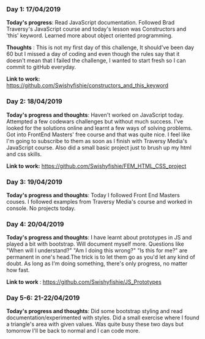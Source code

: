 <!-- # 100 Days Of Code - Log

<!--### Day 0: February 30, 2016 (Example 1)
##### (delete me or comment me out)

<!--**Today's Progress**: Fixed CSS, worked on canvas functionality for the app.

<!--**Thoughts:** I really struggled with CSS, but, overall, I feel like I am slowly getting better at it. Canvas is still new for me, but I managed to figure out some basic functionality.

<!-- **Link to work:** [Calculator App](http://www.example.com) -->

### Day 1: 17/04/2019

**Today's progress**: Read JavaScript documentation. Followed Brad Traversy's JavaScript course and today's lesson was Constructors and 'this' keyword. Learned more about object oriented programming.

**Thoughts** : This is not my first day of this challenge, It should've been day 60 but I missed a day of coding and even though the rules say that it doesn't mean that I failed the challenge, I wanted to start fresh so I can commit to gitHub everyday. 

**Link to work:** https://github.com/Swishyfishie/constructors_and_this_keyword

### Day 2: 18/04/2019

**Today's progress and thoughts**: Haven't worked on JavaScript today. Attempted a few codewars challenges but without much success. I've looked for the solutions online and learnt a few ways of solving problems. Got into FrontEnd Masters' free course and that was quite nice. I feel like I'm going to subscribe to them as soon as I finish with Traversy Media's JavaScript course. Also did a small basic project just to brush up my html and css skills.

**Link to work:** https://github.com/Swishyfishie/FEM_HTML_CSS_project

### Day 3: 19/04/2019

**Today's progress and thoughts**: Today I followed Front End Masters couses. I followed examples from Traversy Media's course and worked in console. No projects today. 

### Day 4: 20/04/2019

**Today's progress and thoughts**: I have learnt about prototypes in JS and played a bit with bootstrap. Will document myself more. Questions like "When will I understand?" "Am I doing this wrong?" "Is this for me?" are permanent in one's head.The trick is to let them go as you'd let any kind of doubt. As long as I'm doing something, there's only progress, no matter how fast.

**Link to work** : https://github.com/Swishyfishie/JS_Prototypes

### Day 5-6: 21-22/04/2019

**Today's progress and thoughts**: Did some bootstrap styling and read documentation/experimented with styles. Did a small exercise where I found a triangle's area with given values. Was quite busy these two days but tomorrow I'll be back to normal and I can code more.

